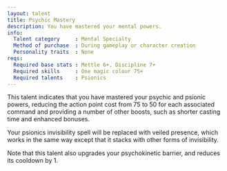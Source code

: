 ```yaml
---
layout: talent
title: Psychic Mastery
description: You have mastered your mental powers.
info:
  Talent category     : Mental Specialty
  Method of purchase  : During gameplay or character creation
  Personality traits  : None
reqs:
  Required base stats : Mettle 6+, Discipline 7+
  Required skills     : One magic colour 75+
  Required talents    : Psionics
---
```


This talent indicates that you have mastered your psychic and psionic powers,
reducing the action point cost from 75 to 50 for each associated command and
providing a number of other boosts, such as shorter casting time and enhanced
bonuses.

Your psionics invisibility spell will be replaced with veiled presence, which
works in the same way except that it stacks with other forms of invisibility.

Note that this talent also upgrades your psychokinetic barrier, and reduces
its cooldown by 1.
